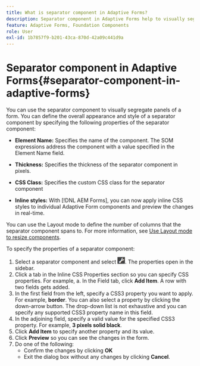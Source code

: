 ```yaml
---
title: What is separator component in Adaptive Forms?
description: Separator component in Adaptive Forms help to visually segregate sections of a form.
feature: Adaptive Forms, Foundation Components
role: User
exl-id: 1b7857f9-b201-43ca-870d-42a09c441d9a
---
```

# Separator component in Adaptive Forms{#separator-component-in-adaptive-forms}

You can use the separator component to visually segregate panels of a form. You can define the overall appearance and style of a separator component by specifying the following properties of the separator component:

* **Element Name:** Specifies the name of the component. The SOM expressions address the component with a value specified in the Element Name field.
* **Thickness:** Specifies the thickness of the separator component in pixels.

* **CSS Class:** Specifies the custom CSS class for the separator component  

* **Inline styles:** With [!DNL AEM Forms], you can now apply inline CSS styles to individual Adaptive Form components and preview the changes in real-time.

You can use the Layout mode to define the number of columns that the separator component spans to. For more information, see [Use Layout mode to resize components](resize-using-layout-mode.md).

To specify the properties of a separator component:

1. Select a separator component and select ![cmppr](assets/cmppr.png). The properties open in the sidebar.
1. Click a tab in the Inline CSS Properties section so you can specify CSS properties. For example, a. In the Field tab, click **Add Item**. A row with two fields gets added.
1. In the first field from the left, specify a CSS3 property you want to apply. For example, **border**. You can also select a property by clicking the down-arrow button. The drop-down list is not exhaustive and you can specify any supported CSS3 property name in this field.
1. In the adjoining field, specify a valid value for the specified CSS3 property. For example, **3 pixels solid black**.
1. Click **Add Item** to specify another property and its value.
1. Click **Preview** so you can see the changes in the form.
1. Do one of the following:
    * Confirm the changes by clicking **OK**
    * Exit the dialog box without any changes by clicking **Cancel**.
